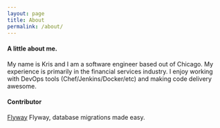 ```yaml
---
layout: page
title: About
permalink: /about/
---
```

#### A little about me.
My name is Kris and I am a software engineer based out of Chicago.
My experience is primarily in the financial services industry. I enjoy working
with DevOps tools (Chef/Jenkins/Docker/etc) and making code delivery awesome.


#### Contributor
[Flyway](https://flywaydb.org/) Flyway, database migrations made easy.
